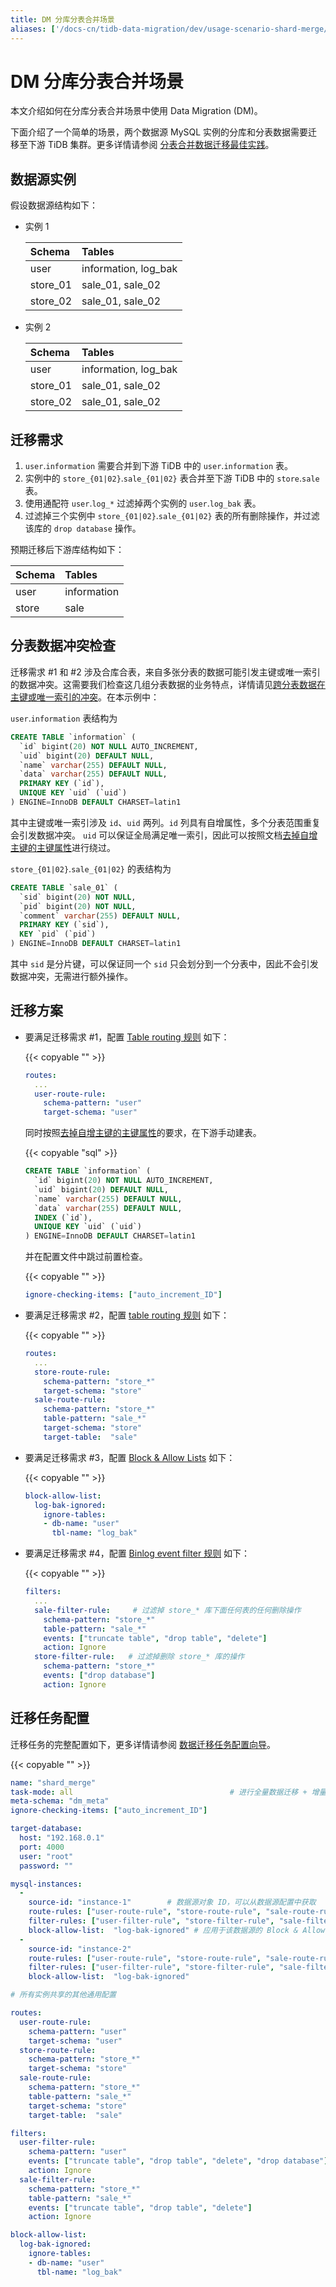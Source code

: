 ```yaml
---
title: DM 分库分表合并场景
aliases: ['/docs-cn/tidb-data-migration/dev/usage-scenario-shard-merge/']
---
```


# DM 分库分表合并场景

本文介绍如何在分库分表合并场景中使用 Data Migration (DM)。

下面介绍了一个简单的场景，两个数据源 MySQL 实例的分库和分表数据需要迁移至下游 TiDB 集群。更多详情请参阅 [分表合并数据迁移最佳实践](shard-merge-best-practices.md)。

## 数据源实例

假设数据源结构如下：

- 实例 1

    | Schema | Tables |
    |:------|:------|
    | user  | information, log_bak |
    | store_01 | sale_01, sale_02 |
    | store_02 | sale_01, sale_02 |

- 实例 2

    | Schema | Tables |
    |:------|:------|
    | user  | information, log_bak |
    | store_01 | sale_01, sale_02 |
    | store_02 | sale_01, sale_02 |

## 迁移需求

1. `user`.`information` 需要合并到下游 TiDB 中的 `user`.`information` 表。
2. 实例中的 `store_{01|02}`.`sale_{01|02}` 表合并至下游 TiDB 中的 `store`.`sale` 表。
3. 使用通配符 `user`.`log_*` 过滤掉两个实例的 `user`.`log_bak` 表。
4. 过滤掉三个实例中 `store_{01|02}`.`sale_{01|02}` 表的所有删除操作，并过滤该库的 `drop database` 操作。

预期迁移后下游库结构如下：

| Schema | Tables |
|:------|:------|
| user | information |
| store | sale |

## 分表数据冲突检查

迁移需求 #1 和 #2 涉及合库合表，来自多张分表的数据可能引发主键或唯一索引的数据冲突。这需要我们检查这几组分表数据的业务特点，详情请见[跨分表数据在主键或唯一索引的冲突](shard-merge-best-practices.md#跨分表数据在主键或唯一索引的冲突)。在本示例中：

`user`.`information` 表结构为

```sql
CREATE TABLE `information` (
  `id` bigint(20) NOT NULL AUTO_INCREMENT,
  `uid` bigint(20) DEFAULT NULL,
  `name` varchar(255) DEFAULT NULL,
  `data` varchar(255) DEFAULT NULL,
  PRIMARY KEY (`id`),
  UNIQUE KEY `uid` (`uid`)
) ENGINE=InnoDB DEFAULT CHARSET=latin1
```

其中主键或唯一索引涉及 `id`、`uid` 两列。`id` 列具有自增属性，多个分表范围重复会引发数据冲突。 `uid` 可以保证全局满足唯一索引，因此可以按照文档[去掉自增主键的主键属性](shard-merge-best-practices.md#去掉自增主键的主键属性)进行绕过。

`store_{01|02}`.`sale_{01|02}` 的表结构为

```sql
CREATE TABLE `sale_01` (
  `sid` bigint(20) NOT NULL,
  `pid` bigint(20) NOT NULL,
  `comment` varchar(255) DEFAULT NULL,
  PRIMARY KEY (`sid`),
  KEY `pid` (`pid`)
) ENGINE=InnoDB DEFAULT CHARSET=latin1
```

其中 `sid` 是分片键，可以保证同一个 `sid` 只会划分到一个分表中，因此不会引发数据冲突，无需进行额外操作。

## 迁移方案

- 要满足迁移需求 #1，配置 [Table routing 规则](key-features.md#table-routing) 如下：

    {{< copyable "" >}}

    ```yaml
    routes:
      ...
      user-route-rule:
        schema-pattern: "user"
        target-schema: "user"
    ```
    
    同时按照[去掉自增主键的主键属性](shard-merge-best-practices.md#去掉自增主键的主键属性)的要求，在下游手动建表。
    
    {{< copyable "sql" >}}

    ```sql
    CREATE TABLE `information` (
      `id` bigint(20) NOT NULL AUTO_INCREMENT,
      `uid` bigint(20) DEFAULT NULL,
      `name` varchar(255) DEFAULT NULL,
      `data` varchar(255) DEFAULT NULL,
      INDEX (`id`),
      UNIQUE KEY `uid` (`uid`)
    ) ENGINE=InnoDB DEFAULT CHARSET=latin1
    ```
    
    并在配置文件中跳过前置检查。
    
    {{< copyable "" >}}

    ```yaml
    ignore-checking-items: ["auto_increment_ID"]
    ```

- 要满足迁移需求 #2，配置 [table routing 规则](key-features.md#table-routing) 如下：

    {{< copyable "" >}}

    ```yaml
    routes:
      ...
      store-route-rule:
        schema-pattern: "store_*"
        target-schema: "store"
      sale-route-rule:
        schema-pattern: "store_*"
        table-pattern: "sale_*"
        target-schema: "store"
        target-table:  "sale"
    ```

- 要满足迁移需求 #3，配置 [Block & Allow Lists](key-features.md#block--allow-table-lists) 如下：

    {{< copyable "" >}}

    ```yaml
    block-allow-list:
      log-bak-ignored:
        ignore-tables:
        - db-name: "user"
          tbl-name: "log_bak"
    ```

- 要满足迁移需求 #4，配置 [Binlog event filter 规则](key-features.md#binlog-event-filter) 如下：

    {{< copyable "" >}}

    ```yaml
    filters:
      ...
      sale-filter-rule:     # 过滤掉 store_* 库下面任何表的任何删除操作
        schema-pattern: "store_*"
        table-pattern: "sale_*"
        events: ["truncate table", "drop table", "delete"]
        action: Ignore
      store-filter-rule:   # 过滤掉删除 store_* 库的操作
        schema-pattern: "store_*"
        events: ["drop database"]
        action: Ignore
    ```

## 迁移任务配置

迁移任务的完整配置如下，更多详情请参阅 [数据迁移任务配置向导](task-configuration-guide.md)。

{{< copyable "" >}}

```yaml
name: "shard_merge"
task-mode: all                                   # 进行全量数据迁移 + 增量数据迁移
meta-schema: "dm_meta"
ignore-checking-items: ["auto_increment_ID"]

target-database:
  host: "192.168.0.1"
  port: 4000
  user: "root"
  password: ""

mysql-instances:
  -
    source-id: "instance-1"        # 数据源对象 ID，可以从数据源配置中获取
    route-rules: ["user-route-rule", "store-route-rule", "sale-route-rule"] # 应用于该数据源的 table route 规则
    filter-rules: ["user-filter-rule", "store-filter-rule", "sale-filter-rule"] # 应用于该数据源的 binlog event filter 规则
    block-allow-list:  "log-bak-ignored" # 应用于该数据源的 Block & Allow Lists 规则
  -
    source-id: "instance-2"
    route-rules: ["user-route-rule", "store-route-rule", "sale-route-rule"]
    filter-rules: ["user-filter-rule", "store-filter-rule", "sale-filter-rule"]
    block-allow-list:  "log-bak-ignored"

# 所有实例共享的其他通用配置

routes:
  user-route-rule:
    schema-pattern: "user"
    target-schema: "user"
  store-route-rule:
    schema-pattern: "store_*"
    target-schema: "store"
  sale-route-rule:
    schema-pattern: "store_*"
    table-pattern: "sale_*"
    target-schema: "store"
    target-table:  "sale"

filters:
  user-filter-rule:
    schema-pattern: "user"
    events: ["truncate table", "drop table", "delete", "drop database"]
    action: Ignore
  sale-filter-rule:
    schema-pattern: "store_*"
    table-pattern: "sale_*"
    events: ["truncate table", "drop table", "delete"]
    action: Ignore

block-allow-list:
  log-bak-ignored:
    ignore-tables:
    - db-name: "user"
      tbl-name: "log_bak"
```
